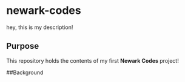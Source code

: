 # newark-codes
hey, this is my description!

## Purpose

This repository holds the contents of my first **Newark Codes** project!

##Background
